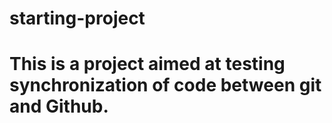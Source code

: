 # starting-project
# This is a project aimed at testing synchronization of code between git and Github.
